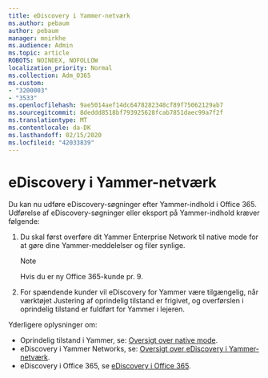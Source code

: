 ```yaml
---
title: eDiscovery i Yammer-netværk
ms.author: pebaum
author: pebaum
manager: mnirkhe
ms.audience: Admin
ms.topic: article
ROBOTS: NOINDEX, NOFOLLOW
localization_priority: Normal
ms.collection: Adm_O365
ms.custom:
- "3200003"
- "3533"
ms.openlocfilehash: 9ae5014aef14dc6478282348cf89f75062129ab7
ms.sourcegitcommit: 8deddd8518bf793925628fcab7851daec99a7f2f
ms.translationtype: MT
ms.contentlocale: da-DK
ms.lasthandoff: 02/15/2020
ms.locfileid: "42033839"
---
```

# <a name="ediscovery-in-yammer-networks"></a>eDiscovery i Yammer-netværk

Du kan nu udføre eDiscovery-søgninger efter Yammer-indhold i Office 365.  Udførelse af eDiscovery-søgninger eller eksport på Yammer-indhold kræver følgende:

1. Du skal først overføre dit Yammer Enterprise Network til native mode for at gøre dine Yammer-meddelelser og filer synlige.

   > [!NOTE] 
   >Hvis du er ny Office 365-kunde pr. 9.

2. For spændende kunder vil eDiscovery for Yammer være tilgængelig, når værktøjet Justering af oprindelig tilstand er frigivet, og overførslen i oprindelig tilstand er fuldført for Yammer i lejeren.

Yderligere oplysninger om:

- Oprindelig tilstand i Yammer, se: [Oversigt over native mode](https://docs.microsoft.com/yammer/configure-your-yammer-network/overview-native-mode).
- eDiscovery i Yammer Networks, se: [Oversigt over eDiscovery i Yammer-netværk](https://docs.microsoft.com/en-us/yammer/manage-security-and-compliance/overview-of-ediscovery).
- eDiscovery i Office 365, se [eDiscovery i Office 365](https://docs.microsoft.com/en-us/microsoft-365/compliance/ediscovery).
